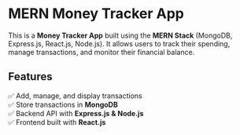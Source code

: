 # MERN Money Tracker App

This is a **Money Tracker App** built using the **MERN Stack** (MongoDB, Express.js, React.js, Node.js). It allows users to track their spending, manage transactions, and monitor their financial balance.

## Features
✅ Add, manage, and display transactions  
✅ Store transactions in **MongoDB**  
✅ Backend API with **Express.js & Node.js**  
✅ Frontend built with **React.js**  
